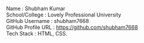 Name : Shubham Kumar  
School/College : Lovely Professional University  
GitHub Username : shubham7668  
GitHub Profile URL : https://github.com/shubham7668   
Tech Stack : HTML, CSS.  

